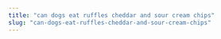 ```yaml
---
title: "can dogs eat ruffles cheddar and sour cream chips"
slug: "can-dogs-eat-ruffles-cheddar-and-sour-cream-chips"
---
```


